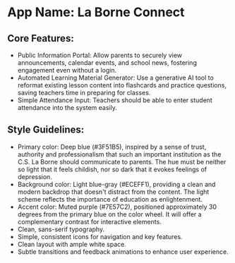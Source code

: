# **App Name**: La Borne Connect

## Core Features:

- Public Information Portal: Allow parents to securely view announcements, calendar events, and school news, fostering engagement even without a login.
- Automated Learning Material Generator: Use a generative AI tool to reformat existing lesson content into flashcards and practice questions, saving teachers time in preparing for classes.
- Simple Attendance Input: Teachers should be able to enter student attendance into the system easily.

## Style Guidelines:

- Primary color: Deep blue (#3F51B5), inspired by a sense of trust, authority and professionalism that such an important institution as the C.S. La Borne should communicate to parents. The hue must be neither so light that it feels childish, nor so dark that it evokes feelings of depression.
- Background color: Light blue-gray (#ECEFF1), providing a clean and modern backdrop that doesn't distract from the content. The light scheme reflects the importance of education as enlightenment.
- Accent color: Muted purple (#7E57C2), positioned approximately 30 degrees from the primary blue on the color wheel. It will offer a complementary contrast for interactive elements.
- Clean, sans-serif typography.
- Simple, consistent icons for navigation and key features.
- Clean layout with ample white space.
- Subtle transitions and feedback animations to enhance user experience.
